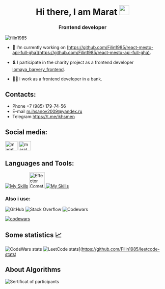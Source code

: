 <h1 align="center">Hi there, I am Marat <img src="https://github.com/blackcater/blackcater/raw/main/images/Hi.gif" height="32"/></h1>
<h3 align="center">Frontend developer </h3>

<p align="left"> <img src="https://komarev.com/ghpvc/?username=filin1985&label=Profile%20views&color=0e75b6&style=flat" alt="filin1985" /> </p>

- 🔭 I’m currently working on [https://github.com/Filin1985/react-mesto-api-full-gha](https://github.com/Filin1985/react-mesto-api-full-gha).

- 🎗 I participate in the charity project as a frontend developer [lomaya_baryery_frontend](https://github.com/Studio-Yandex-Practicum/lomaya_baryery_frontend).

- 👨‍💻 I work as a frontend developer in a bank.

## Contacts:
- Phone +7 (985) 179-74-56
- E-mail m.ihsanov2009@yandex.ru
- Telegram https://t.me/ikhsmen

## Social media:
<p align="left">
<a href="https://linkedin.com/in/marat-ikhsanov-75b660118" target="blank"><img align="center" src="https://raw.githubusercontent.com/rahuldkjain/github-profile-readme-generator/master/src/images/icons/Social/linked-in-alt.svg" alt="marat" height="30" width="40" /></a>
<a href="https://instagram.com/maratikhsan" target="blank"><img align="center" src="https://raw.githubusercontent.com/rahuldkjain/github-profile-readme-generator/master/src/images/icons/Social/instagram.svg" alt="marat" height="30" width="40" /></a>
</p>

## Languages and Tools:
[![My Skills](https://skillicons.dev/icons?i=javascript,typescript,react,redux)](https://skillicons.dev)
<a href="https://effector.dev" target="_blank" rel="noopener noreferrer">
    <img width="50" src="https://raw.githubusercontent.com/effector/effector/master/website/client/static/img/comet.svg" alt="Effector Comet Logo" />
</a>
[![My Skills](https://skillicons.dev/icons?i=html,css,scss,figma,python,django,docker)](https://skillicons.dev)

<h3 align="left">Also i use:</h3>
<p align="left">

![GitHub](https://img.shields.io/badge/github-%23121011.svg?style=plastic&logo=github&logoColor=white)
![Stack Overflow](https://img.shields.io/badge/-Stackoverflow-FE7A16?style=plastic&logo=stack-overflow&logoColor=white)
![Codewars](https://img.shields.io/badge/Codewars-B1361E?style=plastic&logo=codewars&logoColor=grey)
 
 </p>
 
 
[![codewars](https://www.codewars.com/users/ihsmen/badges/large)](https://www.codewars.com/users/username)

## Some statistics 📈
![CodeWars stats](http://github-profile-summary-cards.vercel.app/api/cards/repos-per-language?username=Filin1985&theme=default)
![LeetCode stats](https://leetcode-stats-six.vercel.app/?username=Filin1985)](https://github.com/Filin1985/leetcode-stats)

## About Algorithms
![Sertificat of participants](https://user-images.githubusercontent.com/16574140/232494910-c750f13f-d33e-4383-8421-f32ec78f8d87.PNG)

